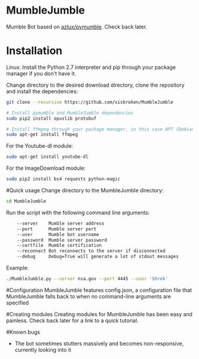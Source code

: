 # MumbleJumble

Mumble Bot based on [azlux/pymumble](https://github.com/azlux/pymumble). Check back later.

# Installation
Linux:
Install the Python 2.7 interpreter and pip through your package manager if you don't have it.

Change directory to the desired download directory, clone the repository and install the dependencies:
```bash
git clone --recursive https://github.com/xisbroken/MumbleJumble

# Install pymumble and MumbleJumble dependencies
sudo pip2 install opuslib protobuf

# Install ffmpeg through your package manager, in this case APT (Debian and Ubuntu derivatives)
sudo apt-get install ffmpeg
```
For the Youtube-dl module:
```bash
sudo apt-get install youtube-dl
```
For the ImageDownload module:
```bash
sudo pip2 install bs4 requests python-magic
```

#Quick usage
Change directory to the MumbleJumble directory:
```bash
cd MumbleJumble
```
Run the script with the following command line arguments:
```bash
    --server    Mumble server address
    --port      Mumble server port
    --user      Mumble bot username
    --password  Mumble server password
    --certfile  Mumble certification
    --reconnect Bot reconnects to the server if disconnected
    --debug     Debug=True will generate a lot of stdout messages
```
Example:
```bash
./MumbleJumble.py --server nsa.gov --port 4445 --user 'Shrek'
```

#Configuration
MumbleJumble features config.json, a configuration file that MumbleJumble falls back to when no command-line arguments are specified

#Creating modules
Creating modules for MumbleJumble has been easy and painless. Check back later for a link to a quick tutorial.

#Known bugs
- The bot sometimes stutters massively and becomes non-responsive, currently looking into it
